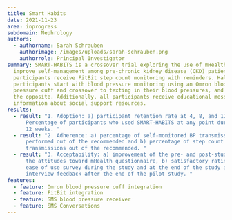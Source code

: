 ```yaml
---
title: Smart Habits
date: 2021-11-23
area: inprogress
subdomain: Nephrology
authors:
  - authorname: Sarah Schrauben
    authorimage: /images/uploads/sarah-schrauben.png
    authorrole: Principal Investigator
summary: SMART-HABITS is a crossover trial exploring the use of mHealth to
  improve self-management among pre-chronic kidney disease (CKD) patients. All
  participants receive FitBit step count monitoring with reminders. Half of the
  participants start with blood pressure monitoring using an Omron blood
  pressure cuff and crossover to texting in their blood pressures, and half do
  the opposite. Additionally, all participants receive educational messaging and
  information about social support resources.
results:
  - result: "1. Adoption: a) participant retention rate at 4, 8, and 12 weeks, b)
      Percentage of participants who used SMART-HABITS at any point during the
      12 weeks. "
  - result: "2. Adherence: a) percentage of self-monitored BP transmissions
      performed out of the recommended and b) percentage of step count data
      transmissions out of the recommended. "
  - result: "3. Acceptability: a) improvement of the pre- and post-study scores on
      the attitudes toward mHealth questionnaire, b) satisfactory ratings on the
      ease of use survey during the study and at the end of the study and, c)
      interview feedback after the end of the pilot study. "
features:
  - feature: Omron blood pressure cuff integration
  - feature: FitBit integration
  - feature: SMS blood pressure receiver
  - feature: SMS Conversations
---
```

